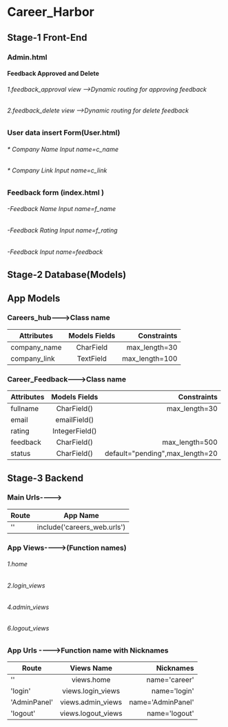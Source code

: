 # Career_Harbor
## Stage-1 Front-End 
### Admin.html
#### Feedback Approved and Delete

###### 1.feedback_approval view -->Dynamic routing for approving feedback
###### 2.feedback_delete view -->Dynamic routing for delete feedback

### User data insert Form(User.html)

###### * Company Name  Input  name=c_name
###### * Company Link Input name=c_link


### Feedback form (index.html )
###### -Feedback Name Input name=f_name
###### -Feedback Rating Input name=f_rating
###### -Feedback Input name=feedback


## Stage-2 Database(Models)
## App Models
### Careers_hub--->Class name

| Attributes    | Models Fields | Constraints    |
| ------------- |:-------------:|---------------:|
| company_name  | CharField     | max_length=30  |
| company_link  | TextField     | max_length=100 |


### Career_Feedback--->Class name

|Attributes     | Models Fields   | Constraints                     | 
| --------------|:---------------:|--------------------------------:|
| fullname      | CharField()     | max_length=30                   |       
| email         | emailField()    |                                 |
| rating        | IntegerField()  |                                 |
| feedback      | CharField()     | max_length=500                  |
| status        | CharField()     | default="pending",max_length=20 |


## Stage-3 Backend 
### Main Urls---->
|   Route             |   App Name                    |
| --------------------|:-----------------------------:|
| ''                  | include('careers_web.urls')   |              

### App Views---->(Function names)
###### 1.home
###### 2.login_views
###### 4.admin_views
###### 6.logout_views
### App Urls ---->Function name with Nicknames


|   Route             |   Views Name            |   Nicknames                     | 
| --------------------|:-----------------------:|--------------------------------:|
| ''                  | views.home              |  name='career'                  |
| 'login'             | views.login_views       |  name='login'                   |  
|'AdminPanel'         | views.admin_views       |  name='AdminPanel'              |
| 'logout'            | views.logout_views      | name='logout'                   |
